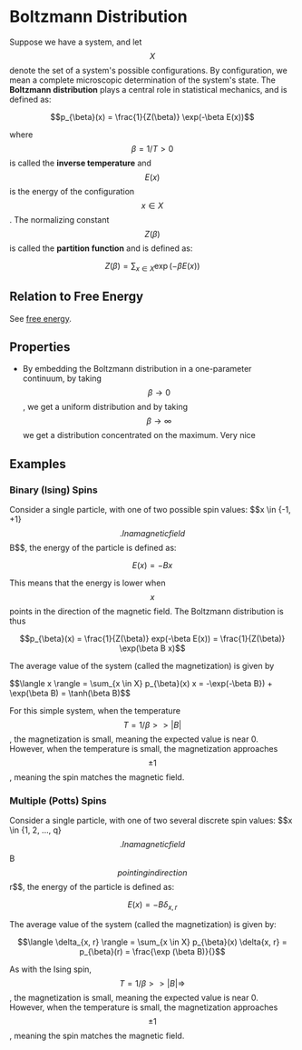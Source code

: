 # Boltzmann Distribution

Suppose we have a system, and let $$X$$ denote the set of a system's possible
configurations. By configuration, we mean a complete microscopic determination of the system's
state. The __Boltzmann distribution__ plays a central role in statistical mechanics,
and is defined as:

$$p_{\beta}(x) = \frac{1}{Z(\beta)} \exp(-\beta E(x))$$

where $$\beta = 1/T > 0$$ is called the __inverse temperature__ and $$E(x)$$ is the
energy of the configuration $$x \in X$$. The normalizing constant $$Z(\beta)$$ is
called the __partition function__ and is defined as:

$$Z(\beta) = \sum_{x \in X} \exp(-\beta E(x)) $$

## Relation to Free Energy

See [free energy](free_energy.md).

## Properties

- By embedding the Boltzmann distribution in a one-parameter continuum, by taking
  $$\beta \rightarrow 0$$, we get a uniform distribution and by taking $$\beta \rightarrow \infty$$
  we get a distribution concentrated on the maximum. Very nice




## Examples

### Binary (Ising) Spins

Consider a single particle, with one of two possible spin values: $$x \in \{-1, +1}$$. 
In a magnetic field $$B$$, the energy of the particle is defined as:

$$E(x) = - B x$$

This means that the energy is lower when $$x$$ points in the direction of the magnetic 
field. The Boltzmann distribution is thus

$$p_{\beta}(x) = \frac{1}{Z(\beta)} exp(-\beta E(x)) = \frac{1}{Z(\beta)} \exp(\beta B x)$$

The average value of the system (called the magnetization) is given by

$$\langle x \rangle = \sum_{x \in X} p_{\beta}(x) x = -\exp(-\beta B}) + \exp(\beta B) = \tanh(\beta B)$$

For this simple system, when the temperature $$T = 1/\beta >> |B|$$, the magnetization is
small, meaning the expected value is near 0. However, when the temperature is small, the
magnetization approaches $$\pm 1$$, meaning the spin matches the magnetic field.

### Multiple (Potts) Spins

Consider a single particle, with one of two several discrete spin values: $$x \in \{1, 2, ..., q}$$.
In a magnetic field $$B$$ pointing in direction $$r$$, the energy of the particle is defined as:

$$E(x) = - B \delta_{x, r}$$

The average value of the system (called the magnetization) is given by:

$$\langle \delta_{x, r} \rangle = \sum_{x \in X} p_{\beta}(x) \delta{x, r} = p_{\beta}(r) = \frac{\exp (\beta B)}{}$$

As with the Ising spin, $$T = 1/\beta >> |B| \Rightarrow $$, the magnetization is
small, meaning the expected value is near 0. However, when the temperature is small, the
magnetization approaches $$\pm 1$$, meaning the spin matches the magnetic field.

